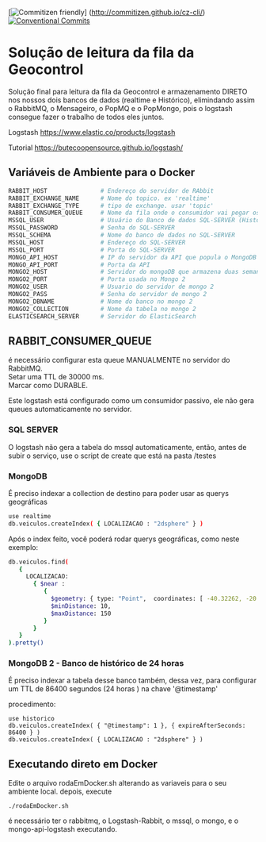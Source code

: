 [![Commitizen friendly](https://img.shields.io/badge/commitizen-friendly-brightgreen.svg)] (http://commitizen.github.io/cz-cli/) [![Conventional Commits](https://img.shields.io/badge/Conventional%20Commits-1.0.0-yellow.svg)](https://conventionalcommits.org)


# Solução de leitura da fila da Geocontrol

Solução final para leitura da fila da Geocontrol e armazenamento DIRETO nos nossos dois bancos de dados (realtime e Histórico), elimindando assim o RabbitMQ, o Mensageiro, o PopMQ e o PopMongo, pois o logstash consegue fazer o trabalho de todos eles juntos.

Logstash
https://www.elastic.co/products/logstash

Tutorial
https://butecoopensource.github.io/logstash/


## Variáveis de Ambiente para o Docker
```bash
RABBIT_HOST               # Endereço do servidor de RAbbit
RABBIT_EXCHANGE_NAME      # Nome do topico. ex 'realtime'
RABBIT_EXCHANGE_TYPE      # tipo de exchange. usar 'topic'
RABBIT_CONSUMER_QUEUE     # Nome da fila onde o consumidor vai pegar os dados
MSSQL_USER                # Usuário do Banco de dados SQL-SERVER (Histórico)
MSSQL_PASSWORD            # Senha do SQL-SERVER
MSSQL_SCHEMA              # Nome do banco de dados no SQL-SERVER
MSSQL_HOST                # Endereço do SQL-SERVER
MSSQL_PORT                # Porta do SQL-SERVER
MONGO_API_HOST            # IP do servidor da API que popula o MongoDB
MONGO_API_PORT            # Porta da API
MONGO2_HOST               # Servidor do mongoDB que armazena duas semanas de dados
MONGO2_PORT               # Porta usada no Mongo 2
MONGO2_USER               # Usuario do servidor de mongo 2
MONGO2_PASS               # Senha do servidor de mongo 2
MONGO2_DBNAME             # Nome do banco no mongo 2
MONGO2_COLLECTION         # Nome da tabela no mongo 2
ELASTICSEARCH_SERVER      # Servidor do ElasticSearch
```
## RABBIT_CONSUMER_QUEUE
é necessário configurar esta queue MANUALMENTE no servidor do RabbitMQ.  
Setar uma TTL de 30000 ms.  
Marcar como DURABLE.  

Este logstash está configurado como um consumidor passivo, ele não gera queues automaticamente no servidor.

### SQL SERVER
O logstash não gera a tabela do mssql automaticamente, então, antes de subir o serviço, use o script de create que está na pasta /testes

### MongoDB
É preciso indexar a collection de destino para poder usar as querys geográficas
```bash
use realtime
db.veiculos.createIndex( { LOCALIZACAO : "2dsphere" } )
```

Após o index feito, você poderá rodar querys geográficas, como neste exemplo:
```bash
db.veiculos.find(
   {
     LOCALIZACAO:
       { $near :
          {
            $geometry: { type: "Point",  coordinates: [ -40.32262, -20.350101 ] },
            $minDistance: 10,
            $maxDistance: 150
          }
       }
   }
).pretty()
```

### MongoDB 2 - Banco de histórico de 24 horas
É preciso indexar a tabela desse banco também, dessa vez, para configurar um TTL de 86400 segundos (24 horas ) na chave '@timestamp'

procedimento:
```
use historico
db.veiculos.createIndex( { "@timestamp": 1 }, { expireAfterSeconds: 86400 } )
db.veiculos.createIndex( { LOCALIZACAO : "2dsphere" } )
```

## Executando direto em Docker

Edite o arquivo rodaEmDocker.sh alterando as variaveis para o seu ambiente local.
depois, execute 
```
./rodaEmDocker.sh
```

é necessário ter o rabbitmq, o Logstash-Rabbit, o mssql, o mongo, e o mongo-api-logstash executando.